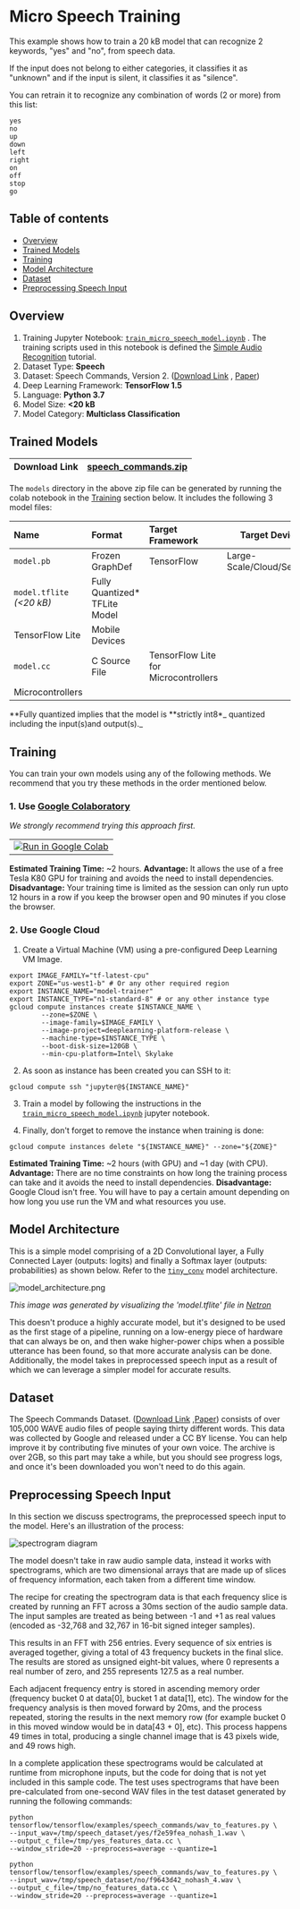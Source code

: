 # Micro Speech Training

This example shows how to train a 20 kB model that can recognize 2 keywords,
"yes" and "no", from speech data.

If the input does not belong to either categories, it classifies it as "unknown"
and if the input is silent, it classifies it as "silence".

You can retrain it to recognize any combination of words (2 or more) from this
list:

```
yes
no
up
down
left
right
on
off
stop
go
```

## Table of contents

- [Overview](#overview)
- [Trained Models](#trained-models)
- [Training](#training)
- [Model Architecture](#model-architecture)
- [Dataset](#dataset)
- [Preprocessing Speech Input](#preprocessing-speech-input)

## Overview

1. Training Jupyter Notebook:
   [`train_micro_speech_model.ipynb`](https://github.com/tensorflow/tensorflow/blob/master/tensorflow/lite/micro/examples/micro_speech/train/train_micro_speech_model.ipynb)
   . The training scripts used in this notebook is defined the
   [Simple Audio Recognition](https://www.tensorflow.org/tutorials/sequences/audio_recognition)
   tutorial.
2. Dataset Type: **Speech**
3. Dataset: Speech Commands, Version 2.
   ([Download Link](https://storage.cloud.google.com/download.tensorflow.org/data/speech_commands_v0.02.tar.gz)
   , [Paper](https://arxiv.org/abs/1804.03209))
4. Deep Learning Framework: **TensorFlow 1.5**
5. Language: **Python 3.7**
6. Model Size: **<20 kB**
7. Model Category: **Multiclass Classification**

## Trained Models

| Download Link | [speech_commands.zip](https://storage.googleapis.com/download.tensorflow.org/models/tflite/micro/speech_commands_2020_04_13.zip) |
| ------------- | -------------------------------------------------------------------------------------------------------------------------------- |


The `models` directory in the above zip file can be generated by running the
colab notebook in the [Training](#training) section below. It includes the
following 3 model files:

| Name                      | Format                         | Target Framework                     | Target Device             |
| :------------------------ | :----------------------------- | :----------------------------------- | ------------------------- |
| `model.pb`                | Frozen GraphDef                | TensorFlow                           | Large-Scale/Cloud/Servers |
| `model.tflite` _(<20 kB)_ | Fully Quantized\* TFLite Model |
| TensorFlow Lite           | Mobile Devices                 |
| `model.cc`                | C Source File                  | TensorFlow Lite for Microcontrollers |
| Microcontrollers          |

**Fully quantized implies that the model is **strictly int8\*_ quantized
including the input(s)and output(s)._

<!-- **Fully quantized implies that the model is **strictly int8** quantized
**except** the input(s) and output(s) which remain float.* -->

## Training

You can train your own models using any of the following methods. We recommend
that you try these methods in the order mentioned below.

### 1. Use [Google Colaboratory](https://colab.research.google.com)

_We strongly recommend trying this approach first._

<table class="tfo-notebook-buttons">
  <td>
    <a target="_blank" href="https://colab.research.google.com/github/tensorflow/tensorflow/blob/master/tensorflow/lite/micro/examples/micro_speech/train/train_micro_speech_model.ipynb"><img src="https://www.tensorflow.org/images/colab_logo_32px.png" />Run in
      Google Colab</a>
  </td>
</table>

**Estimated Training Time:** ~2 hours. **Advantage:** It allows the use of a
free Tesla K80 GPU for training and avoids the need to install dependencies.
**Disadvantage:** Your training time is limited as the session can only run upto
12 hours in a row if you keep the browser open and 90 minutes if you close the
browser.

### 2. Use Google Cloud

1. Create a Virtual Machine (VM) using a pre-configured Deep Learning VM Image.

```
export IMAGE_FAMILY="tf-latest-cpu"
export ZONE="us-west1-b" # Or any other required region
export INSTANCE_NAME="model-trainer"
export INSTANCE_TYPE="n1-standard-8" # or any other instance type
gcloud compute instances create $INSTANCE_NAME \
        --zone=$ZONE \
        --image-family=$IMAGE_FAMILY \
        --image-project=deeplearning-platform-release \
        --machine-type=$INSTANCE_TYPE \
        --boot-disk-size=120GB \
        --min-cpu-platform=Intel\ Skylake
```

2. As soon as instance has been created you can SSH to it:

```
gcloud compute ssh "jupyter@${INSTANCE_NAME}"
```

3. Train a model by following the instructions in the
   [`train_micro_speech_model.ipynb`](https://github.com/tensorflow/tensorflow/blob/master/tensorflow/lite/micro/examples/micro_speech/train/train_micro_speech_model.ipynb)
   jupyter notebook.

4. Finally, don't forget to remove the instance when training is done:

```
gcloud compute instances delete "${INSTANCE_NAME}" --zone="${ZONE}"
```

**Estimated Training Time:** ~2 hours (with GPU) and ~1 day (with CPU).
**Advantage:** There are no time constraints on how long the training process
can take and it avoids the need to install dependencies. **Disadvantage:**
Google Cloud isn't free. You will have to pay a certain amount depending on how
long you use run the VM and what resources you use.

## Model Architecture

This is a simple model comprising of a 2D Convolutional layer, a Fully Connected
Layer (outputs: logits) and finally a Softmax layer (outputs: probabilities) as
shown below. Refer to the
[`tiny_conv`](https://github.com/tensorflow/tensorflow/blob/master/tensorflow/examples/speech_commands/models.py#L673)
model architecture.

![model_architecture.png](https://github.com/tensorflow/tensorflow/blob/master/tensorflow/lite/micro/examples/micro_speech/images/model_architecture.png)

_This image was generated by visualizing the 'model.tflite' file in
[Netron](https://github.com/lutzroeder/netron)_

This doesn't produce a highly accurate model, but it's designed to be used as
the first stage of a pipeline, running on a low-energy piece of hardware that
can always be on, and then wake higher-power chips when a possible utterance has
been found, so that more accurate analysis can be done. Additionally, the model
takes in preprocessed speech input as a result of which we can leverage a
simpler model for accurate results.

## Dataset

The Speech Commands Dataset.
([Download Link](https://storage.cloud.google.com/download.tensorflow.org/data/speech_commands_v0.02.tar.gz)
,[Paper](https://arxiv.org/abs/1804.03209)) consists of over 105,000 WAVE audio
files of people saying thirty different words. This data was collected by Google
and released under a CC BY license. You can help improve it by contributing five
minutes of your own voice. The archive is over 2GB, so this part may take a
while, but you should see progress logs, and once it's been downloaded you won't
need to do this again.

## Preprocessing Speech Input

In this section we discuss spectrograms, the preprocessed speech input to the
model. Here's an illustration of the process:

![spectrogram diagram](https://storage.googleapis.com/download.tensorflow.org/example_images/spectrogram_diagram.png)

The model doesn't take in raw audio sample data, instead it works with
spectrograms, which are two dimensional arrays that are made up of slices of
frequency information, each taken from a different time window.

The recipe for creating the spectrogram data is that each frequency slice is
created by running an FFT across a 30ms section of the audio sample data. The
input samples are treated as being between -1 and +1 as real values (encoded as
-32,768 and 32,767 in 16-bit signed integer samples).

This results in an FFT with 256 entries. Every sequence of six entries is
averaged together, giving a total of 43 frequency buckets in the final slice.
The results are stored as unsigned eight-bit values, where 0 represents a real
number of zero, and 255 represents 127.5 as a real number.

Each adjacent frequency entry is stored in ascending memory order (frequency
bucket 0 at data[0], bucket 1 at data[1], etc). The window for the frequency
analysis is then moved forward by 20ms, and the process repeated, storing the
results in the next memory row (for example bucket 0 in this moved window would
be in data[43 + 0], etc). This process happens 49 times in total, producing a
single channel image that is 43 pixels wide, and 49 rows high.

In a complete application these spectrograms would be calculated at runtime from
microphone inputs, but the code for doing that is not yet included in this
sample code. The test uses spectrograms that have been pre-calculated from
one-second WAV files in the test dataset generated by running the following
commands:

```
python tensorflow/tensorflow/examples/speech_commands/wav_to_features.py \
--input_wav=/tmp/speech_dataset/yes/f2e59fea_nohash_1.wav \
--output_c_file=/tmp/yes_features_data.cc \
--window_stride=20 --preprocess=average --quantize=1

python tensorflow/tensorflow/examples/speech_commands/wav_to_features.py \
--input_wav=/tmp/speech_dataset/no/f9643d42_nohash_4.wav \
--output_c_file=/tmp/no_features_data.cc \
--window_stride=20 --preprocess=average --quantize=1
```
